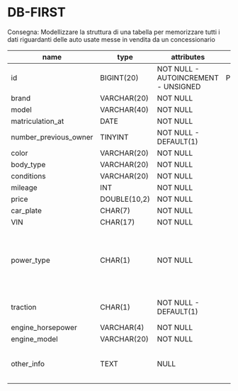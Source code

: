 # DB-FIRST

Consegna: Modellizzare la struttura di una tabella per memorizzare tutti i dati riguardanti delle auto usate messe in vendita da un concessionario

| name                  | type         | attributes                          | key     | note                                                                 |
| --------------------- | ------------ | ----------------------------------- | ------- | -------------------------------------------------------------------- |
| id                    | BIGINT(20)   | NOT NULL - AUTOINCREMENT - UNSIGNED | PRIMARY |                                                                      |
| brand                 | VARCHAR(20)  | NOT NULL                            |         |                                                                      |
| model                 | VARCHAR(40)  | NOT NULL                            |         |                                                                      |
| matriculation_at      | DATE         | NOT NULL                            |         |                                                                      |
| number_previous_owner | TINYINT      | NOT NULL - DEFAULT(1)               |         |                                                                      |
| color                 | VARCHAR(20)  | NOT NULL                            |         |                                                                      |
| body_type             | VARCHAR(20)  | NOT NULL                            |         |                                                                      |
| conditions            | VARCHAR(20)  | NOT NULL                            |         |                                                                      |
| mileage               | INT          | NOT NULL                            |         |                                                                      |
| price                 | DOUBLE(10,2) | NOT NULL                            |         |                                                                      |
| car_plate             | CHAR(7)      | NOT NULL                            |         |                                                                      |
| VIN                   | CHAR(17)     | NOT NULL                            |         |                                                                      |
| power_type            | CHAR(1)      | NOT NULL                            |         | "1": gasoline, "2": diesel, "3": electric, "4": hybrid, "5": methane |
| traction              | CHAR(1)      | NOT NULL - DEFAULT(1)               |         | "1": FWD, "2": RWD, "3": AWD                                         |
| engine_horsepower     | VARCHAR(4)   | NOT NULL                            |         |                                                                      |
| engine_model          | VARCHAR(20)  | NOT NULL                            |         |                                                                      |
| other_info            | TEXT         | NULL                                |         | Allestimento, elenco optional, altro                                 |

